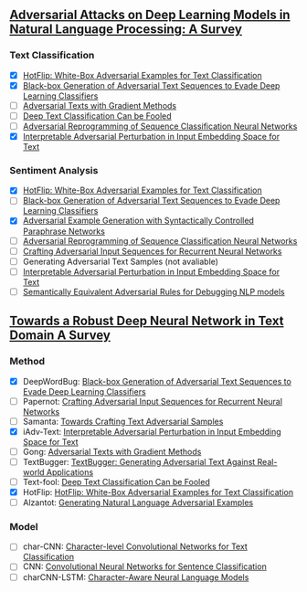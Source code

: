 ## [Adversarial Attacks on Deep Learning Models in Natural Language Processing: A Survey](https://arxiv.org/abs/1901.06796)
### Text Classification
- [x] [HotFlip: White-Box Adversarial Examples for Text Classification](https://arxiv.org/abs/1712.06751)
- [X] [Black-box Generation of Adversarial Text Sequences to Evade Deep Learning Classifiers](https://arxiv.org/abs/1801.04354)
- [ ] [Adversarial Texts with Gradient Methods](https://arxiv.org/abs/1801.07175)
- [ ] [Deep Text Classification Can be Fooled](https://arxiv.org/abs/1704.08006)
- [ ] [Adversarial Reprogramming of Sequence Classification Neural Networks](https://arxiv.org/abs/1809.01829)
- [X] [Interpretable Adversarial Perturbation in Input Embedding Space for Text](https://arxiv.org/abs/1805.02917)
### Sentiment Analysis
- [x] [HotFlip: White-Box Adversarial Examples for Text Classification](https://arxiv.org/abs/1712.06751)
- [ ] [Black-box Generation of Adversarial Text Sequences to Evade Deep Learning Classifiers](https://arxiv.org/abs/1801.04354)
- [x] [Adversarial Example Generation with Syntactically Controlled Paraphrase Networks](https://arxiv.org/abs/1804.06059)
- [ ] [Adversarial Reprogramming of Sequence Classification Neural Networks](https://arxiv.org/abs/1809.01829)
- [ ] [Crafting Adversarial Input Sequences for Recurrent Neural Networks](https://arxiv.org/abs/1604.08275)
- [ ] Generating Adversarial Text Samples (not avaliable)
- [ ] [Interpretable Adversarial Perturbation in Input Embedding Space for Text](https://arxiv.org/abs/1805.02917)
- [ ] [Semantically Equivalent Adversarial Rules for Debugging NLP models](https://aclweb.org/anthology/papers/P/P18/P18-1079/)

## [Towards a Robust Deep Neural Network in Text Domain A Survey](https://arxiv.org/abs/1902.07285)
### Method
- [X] DeepWordBug: [Black-box Generation of Adversarial Text Sequences to Evade Deep Learning Classifiers](https://arxiv.org/abs/1801.04354)
- [ ] Papernot: [Crafting Adversarial Input Sequences for Recurrent Neural Networks](https://arxiv.org/abs/1604.08275)
- [ ] Samanta: [Towards Crafting Text Adversarial Samples](https://arxiv.org/abs/1707.02812)
- [X] iAdv-Text: [Interpretable Adversarial Perturbation in Input Embedding Space for Text](https://arxiv.org/abs/1805.02917)
- [ ] Gong: [Adversarial Texts with Gradient Methods](https://arxiv.org/abs/1801.07175)
- [ ] TextBugger: [TextBugger: Generating Adversarial Text Against Real-world Applications](https://arxiv.org/abs/1812.05271)
- [ ] Text-fool: [Deep Text Classification Can be Fooled](https://arxiv.org/abs/1704.08006)
- [x] HotFlip: [HotFlip: White-Box Adversarial Examples for Text Classification](https://arxiv.org/abs/1712.06751)
- [ ] Alzantot: [Generating Natural Language Adversarial Examples](https://arxiv.org/abs/1804.07998)
### Model
- [ ] char-CNN: [Character-level Convolutional Networks for Text Classification](https://arxiv.org/abs/1509.01626)
- [ ] CNN: [Convolutional Neural Networks for Sentence Classification](https://www.aclweb.org/anthology/D14-1181)
- [ ] charCNN-LSTM: [Character-Aware Neural Language Models](https://arxiv.org/abs/1508.06615)
